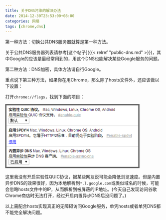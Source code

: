 ```yaml
---
title: 关于DNS污染的解决办法
date: 2014-12-30T23:53:00+08:00
categories: 网络
tags: [chrome,dns]
---
```


第一种方法：切换公共DNS服务器就算是第一种方法。

关于公共DNS服务器列表请参考[这个帖子]({{< relref "public-dns.md" >}})，其中Google的应该是最经常用到的，用这个DNS也能解决某些Google服务的问题。

第二种方法：DNS加密，具体方法请自行Google。

重点说下第三种方法，如果你在用Chrome，那么除了hosts文件外，还应该做以下设置：

打开`chrome://flags`，找到下面的项目：

![](/uploads/2014/12/chrome-flags.png)<!--more-->

这里我没有开启实验性QUIC协议，据某些网友说可能会降低浏览速度。但是内置异步DNS的效果很好，因为本地解析到`*.l.google.com`或类似域名的时候，可能会忽略hosts文件中的IP，从而解析到被屏蔽的IP地址。(今天自己发现访问谷歌Chrome商店时无法打开，经过开启内置异步DNS后没问题了。)

以上需配合hosts实现真正的无障碍访问Google服务，单凭hosts或者单凭DNS都不能完全解决问题。
